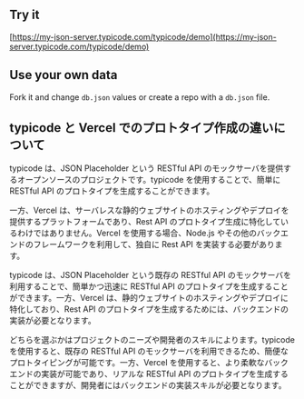 ## Try it

[https://my-json-server.typicode.com/typicode/demo](https://my-json-server.typicode.com/typicode/demo)

## Use your own data

Fork it and change `db.json` values or create a repo with a `db.json` file.


## typicode と Vercel でのプロトタイプ作成の違いについて
typicode は、JSON Placeholder という RESTful API のモックサーバを提供するオープンソースのプロジェクトです。typicode を使用することで、簡単に RESTful API のプロトタイプを生成することができます。

一方、Vercel は、サーバレスな静的ウェブサイトのホスティングやデプロイを提供するプラットフォームであり、Rest API のプロトタイプ生成に特化しているわけではありません。Vercel を使用する場合、Node.js やその他のバックエンドのフレームワークを利用して、独自に Rest API を実装する必要があります。

typicode は、JSON Placeholder という既存の RESTful API のモックサーバを利用することで、簡単かつ迅速に RESTful API のプロトタイプを生成することができます。一方、Vercel は、静的ウェブサイトのホスティングやデプロイに特化しており、Rest API のプロトタイプを生成するためには、バックエンドの実装が必要となります。

どちらを選ぶかはプロジェクトのニーズや開発者のスキルによります。typicode を使用すると、既存の RESTful API のモックサーバを利用できるため、簡便なプロトタイピングが可能です。一方、Vercel を使用すると、より柔軟なバックエンドの実装が可能であり、リアルな RESTful API のプロトタイプを生成することができますが、開発者にはバックエンドの実装スキルが必要となります。
